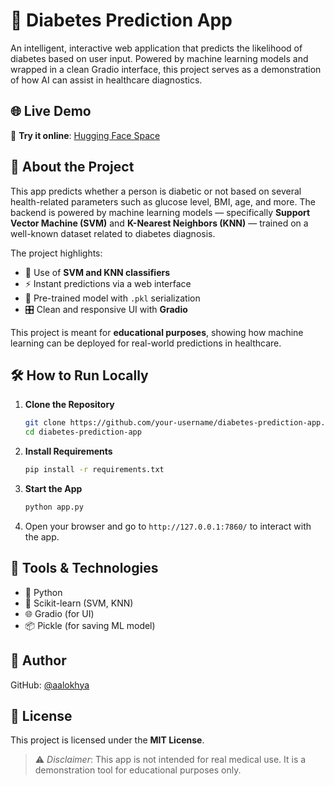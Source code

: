 # 💉 Diabetes Prediction App


An intelligent, interactive web application that predicts the likelihood of diabetes based on user input. 
Powered by machine learning models and wrapped in a clean Gradio interface, this project serves as a demonstration of how AI can assist in healthcare diagnostics.

## 🌐 Live Demo


🔗 **Try it online**: [Hugging Face Space](https://huggingface.co/spaces/Aalokhya/Diabetes-Prediction)  

## 📌 About the Project


This app predicts whether a person is diabetic or not based on several health-related parameters such as glucose level, BMI, age, and more. The backend is powered by machine learning models — specifically **Support Vector Machine (SVM)** and **K-Nearest Neighbors (KNN)** — trained on a well-known dataset related to diabetes diagnosis.

The project highlights:


- 🔬 Use of **SVM and KNN classifiers**
- ⚡ Instant predictions via a web interface
- 🧠 Pre-trained model with `.pkl` serialization
- 🎛️ Clean and responsive UI with **Gradio**

This project is meant for **educational purposes**, showing how machine learning can be deployed for real-world predictions in healthcare.

## 🛠️ How to Run Locally


1. **Clone the Repository**

   ```bash
   git clone https://github.com/your-username/diabetes-prediction-app.git
   cd diabetes-prediction-app


2. **Install Requirements**

   ```bash
   pip install -r requirements.txt
   ```

3. **Start the App**

   ```bash
   python app.py
   ```

4. Open your browser and go to `http://127.0.0.1:7860/` to interact with the app.

## 🧪 Tools & Technologies


* 🐍 Python
* 🤖 Scikit-learn (SVM, KNN)
* 🌐 Gradio (for UI)
* 📦 Pickle (for saving ML model)

## 👤 Author


GitHub: [@aalokhya](https://github.com/aalokhya)

## 📄 License


This project is licensed under the **MIT License**.

> ⚠️ *Disclaimer*: This app is not intended for real medical use. It is a demonstration tool for educational purposes only.
